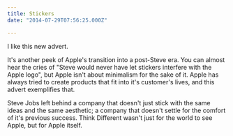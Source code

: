 ```yaml
---
title: Stickers
date: "2014-07-29T07:56:25.000Z"

---
```


I like this new advert.

It's another peek of Apple's transition into a post-Steve era. You can almost hear the cries of "Steve would never have let stickers interfere with the Apple logo", but Apple isn't about minimalism for the sake of it. Apple has always tried to create products that fit into it's customer's lives, and this advert exemplifies that.

Steve Jobs left behind a company that doesn't just stick with the same ideas and the same aesthetic; a company that doesn't settle for the comfort of it's previous success. Think Different wasn't just for the world to see Apple, but for Apple itself.